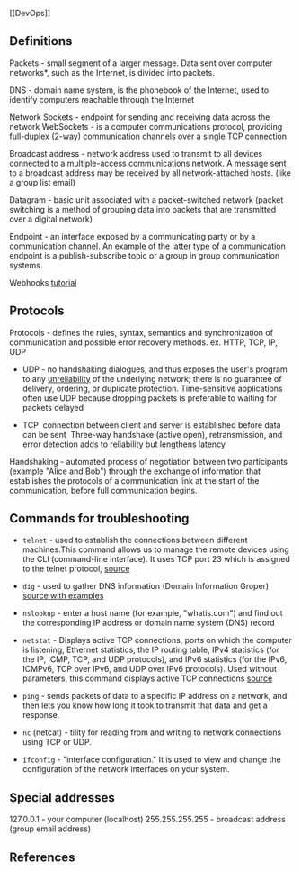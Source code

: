 [[DevOps]]

## Definitions

Packets - small segment of a larger message. Data sent over computer networks*, such as the Internet, is divided into packets. 

DNS - domain name system, is the phonebook of the Internet, used to identify computers reachable through the Internet

Network Sockets - endpoint for sending and receiving data across the network
WebSockets - is a computer communications protocol, providing full-duplex (2-way) communication channels over a single TCP connection

Broadcast address - network address used to transmit to all devices connected to a multiple-access communications network. A message sent to a broadcast address may be received by all network-attached hosts. (like a group list email)

Datagram - basic unit associated with a packet-switched network (packet switching is a method of grouping data into packets that are transmitted over a digital network)

Endpoint - an interface exposed by a communicating party or by a communication channel. An example of the latter type of a communication endpoint is a publish-subscribe topic or a group in group communication systems.

Webhooks [tutorial](https://www.youtube.com/watch?v=41NOoEz3Tzc)

## Protocols
Protocols - defines the rules, syntax, semantics and synchronization of communication and possible error recovery methods.
ex. HTTP, TCP, IP, UDP

* UDP - 
	no handshaking dialogues, and thus exposes the user's program to any [unreliability](https://en.wikipedia.org/wiki/Reliability_(computer_networking) "Reliability (computer networking)") of the underlying network; there is no guarantee of delivery, ordering, or duplicate protection.
	Time-sensitive applications often use UDP because dropping packets is preferable to waiting for packets delayed

* TCP
	 connection between client and server is established before data can be sent
	 Three-way handshake (active open), retransmission, and error detection adds to reliability but lengthens latency

Handshaking - automated process of negotiation between two participants (example "Alice and Bob") through the exchange of information that establishes the protocols of a communication link at the start of the communication, before full communication begins.

## Commands for troubleshooting
* `telnet` - used to establish the connections between different machines.This command allows us to manage the remote devices using the CLI (command-line interface).  It uses TCP port 23 which is assigned to the telnet protocol, [source](https://linuxhint.com/linux-telnet-command/)

* `dig` - used to gather DNS information (Domain Information Groper) [source with examples](https://www.geeksforgeeks.org/dig-command-in-linux-with-examples/)

* `nslookup` - enter a host name (for example, "whatis.com") and find out the corresponding IP address or domain name system (DNS) record

* `netstat` - Displays active TCP connections, ports on which the computer is listening, Ethernet statistics, the IP routing table, IPv4 statistics (for the IP, ICMP, TCP, and UDP protocols), and IPv6 statistics (for the IPv6, ICMPv6, TCP over IPv6, and UDP over IPv6 protocols). Used without parameters, this command displays active TCP connections [source](https://docs.microsoft.com/en-us/windows-server/administration/windows-commands/netstat)

* `ping` - sends packets of data to a specific IP address on a network, and then lets you know how long it took to transmit that data and get a response. 

* `nc` (netcat) - tility for reading from and writing to network connections using TCP or UDP.

* `ifconfig` - "interface configuration." It is used to view and change the configuration of the network interfaces on your system.


## Special addresses
127.0.0.1 - your computer (localhost)
255.255.255.255 - broadcast address (group email address)

## References
